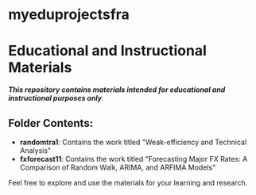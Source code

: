 # myeduprojectsfra


# Educational and Instructional Materials

***This repository contains materials intended for educational and instructional purposes only***.

## Folder Contents:

- **randomtra1**: Contains the work titled "Weak-efficiency and Technical Analysis"
- **fxforecast11**: Contains the work titled "Forecasting Major FX Rates: A Comparison of Random Walk, ARIMA, and ARFIMA Models"

Feel free to explore and use the materials for your learning and research.

